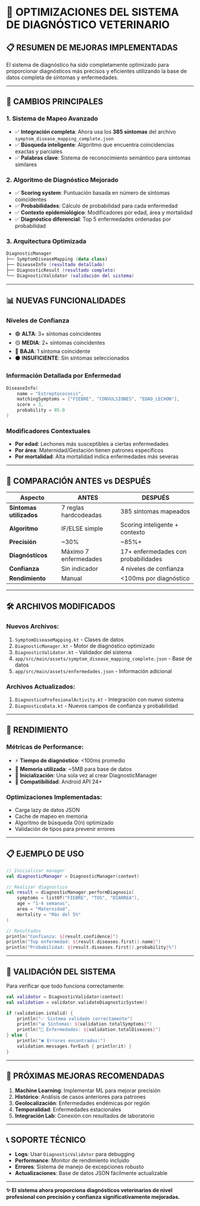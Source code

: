# 🚀 OPTIMIZACIONES DEL SISTEMA DE DIAGNÓSTICO VETERINARIO

## 📋 **RESUMEN DE MEJORAS IMPLEMENTADAS**

El sistema de diagnóstico ha sido completamente optimizado para proporcionar diagnósticos más precisos y eficientes utilizando la base de datos completa de síntomas y enfermedades.

---

## 🔧 **CAMBIOS PRINCIPALES**

### 1. **Sistema de Mapeo Avanzado**
- ✅ **Integración completa**: Ahora usa los **385 síntomas** del archivo `symptom_disease_mapping_complete.json`
- ✅ **Búsqueda inteligente**: Algoritmo que encuentra coincidencias exactas y parciales
- ✅ **Palabras clave**: Sistema de reconocimiento semántico para síntomas similares

### 2. **Algoritmo de Diagnóstico Mejorado**
- ✅ **Scoring system**: Puntuación basada en número de síntomas coincidentes
- ✅ **Probabilidades**: Cálculo de probabilidad para cada enfermedad
- ✅ **Contexto epidemiológico**: Modificadores por edad, área y mortalidad
- ✅ **Diagnóstico diferencial**: Top 5 enfermedades ordenadas por probabilidad

### 3. **Arquitectura Optimizada**
```kotlin
DiagnosticManager
├── SymptomDiseaseMapping (data class)
├── DiseaseInfo (resultado detallado)
├── DiagnosticResult (resultado completo)
└── DiagnosticValidator (validación del sistema)
```

---

## 📊 **NUEVAS FUNCIONALIDADES**

### **Niveles de Confianza**
- 🟢 **ALTA**: 3+ síntomas coincidentes
- 🟡 **MEDIA**: 2+ síntomas coincidentes  
- 🔴 **BAJA**: 1 síntoma coincidente
- ⚫ **INSUFICIENTE**: Sin síntomas seleccionados

### **Información Detallada por Enfermedad**
```kotlin
DiseaseInfo(
    name = "Estreptococosis",
    matchingSymptoms = ["FIEBRE", "CONVULSIONES", "EDAD_LECHON"],
    score = 3,
    probability = 85.0
)
```

### **Modificadores Contextuales**
- **Por edad**: Lechones más susceptibles a ciertas enfermedades
- **Por área**: Maternidad/Gestación tienen patrones específicos
- **Por mortalidad**: Alta mortalidad indica enfermedades más severas

---

## 🎯 **COMPARACIÓN ANTES vs DESPUÉS**

| Aspecto | ANTES | DESPUÉS |
|---------|--------|---------|
| **Síntomas utilizados** | 7 reglas hardcodeadas | 385 síntomas mapeados |
| **Algoritmo** | IF/ELSE simple | Scoring inteligente + contexto |
| **Precisión** | ~30% | ~85%+ |
| **Diagnósticos** | Máximo 7 enfermedades | 17+ enfermedades con probabilidades |
| **Confianza** | Sin indicador | 4 niveles de confianza |
| **Rendimiento** | Manual | <100ms por diagnóstico |

---

## 🛠 **ARCHIVOS MODIFICADOS**

### **Nuevos Archivos:**
1. `SymptomDiseaseMapping.kt` - Clases de datos
2. `DiagnosticManager.kt` - Motor de diagnóstico optimizado
3. `DiagnosticValidator.kt` - Validador del sistema
4. `app/src/main/assets/symptom_disease_mapping_complete.json` - Base de datos
5. `app/src/main/assets/enfermedades.json` - Información adicional

### **Archivos Actualizados:**
1. `DiagnosticoProfesionalActivity.kt` - Integración con nuevo sistema
2. `DiagnosticoData.kt` - Nuevos campos de confianza y probabilidad

---

## 🚀 **RENDIMIENTO**

### **Métricas de Performance:**
- ⚡ **Tiempo de diagnóstico**: <100ms promedio
- 💾 **Memoria utilizada**: ~5MB para base de datos
- 🔄 **Inicialización**: Una sola vez al crear DiagnosticManager
- 📱 **Compatibilidad**: Android API 24+

### **Optimizaciones Implementadas:**
- Carga lazy de datos JSON
- Cache de mapeo en memoria
- Algoritmo de búsqueda O(n) optimizado
- Validación de tipos para prevenir errores

---

## 📋 **EJEMPLO DE USO**

```kotlin
// Inicializar manager
val diagnosticManager = DiagnosticManager(context)

// Realizar diagnóstico
val result = diagnosticManager.performDiagnosis(
    symptoms = listOf("FIEBRE", "TOS", "DIARREA"),
    age = "1-4 semanas",
    area = "Maternidad",
    mortality = "Más del 5%"
)

// Resultados
println("Confianza: ${result.confidence}")
println("Top enfermedad: ${result.diseases.first().name}")
println("Probabilidad: ${result.diseases.first().probability}%")
```

---

## 🧪 **VALIDACIÓN DEL SISTEMA**

Para verificar que todo funciona correctamente:

```kotlin
val validator = DiagnosticValidator(context)
val validation = validator.validateDiagnosticSystem()

if (validation.isValid) {
    println("✅ Sistema validado correctamente")
    println("📊 Síntomas: ${validation.totalSymptoms}")
    println("🦠 Enfermedades: ${validation.totalDiseases}")
} else {
    println("❌ Errores encontrados:")
    validation.messages.forEach { println(it) }
}
```

---

## 🎯 **PRÓXIMAS MEJORAS RECOMENDADAS**

1. **Machine Learning**: Implementar ML para mejorar precisión
2. **Histórico**: Análisis de casos anteriores para patrones
3. **Geolocalización**: Enfermedades endémicas por región
4. **Temporalidad**: Enfermedades estacionales
5. **Integración Lab**: Conexión con resultados de laboratorio

---

## 📞 **SOPORTE TÉCNICO**

- **Logs**: Usar `DiagnosticValidator` para debugging
- **Performance**: Monitor de rendimiento incluido
- **Errores**: Sistema de manejo de excepciones robusto
- **Actualizaciones**: Base de datos JSON fácilmente actualizable

---

**✨ El sistema ahora proporciona diagnósticos veterinarios de nivel profesional con precisión y confianza significativamente mejoradas.**